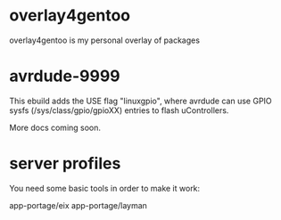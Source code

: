 overlay4gentoo
==============

overlay4gentoo is my personal overlay of packages

avrdude-9999
============

This ebuild adds the USE flag "linuxgpio", where avrdude can use GPIO sysfs
(/sys/class/gpio/gpioXX) entries to flash uControllers.

More docs coming soon.

server profiles
===============

You need some basic tools in order to make it work:

app-portage/eix
app-portage/layman
